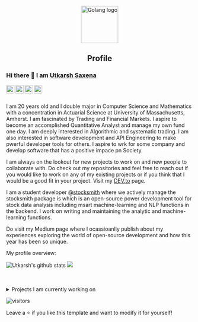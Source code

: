 <p align="center">
 <img width="100px" src="https://cdn.jsdelivr.net/npm/simple-icons@3.13.0/icons/go.svg" align="center" alt="Golang logo" />
 <h2 align="center">Profile</h2>
</p>

### Hi there 👋 I am [Utkarsh Saxena](https://github.com/UtkarshSaxenautk)

<a href="https://www.linkedin.com/in/utkarsh-saxena-5a9034201/">
  <img align="left" alt="Utkarsh's Linkedin" width="22px" src="https://cdn.jsdelivr.net/npm/simple-icons@v3/icons/linkedin.svg" />
</a>
<a href="https://www.codechef.com/users/utk_2003">
  <img align="left" alt="Utkarsh's CodeChef" width="22px" src="https://cdn.jsdelivr.net/npm/simple-icons@3.13.0/icons/codechef.svg" />
<a href="https://leetcode.com/usutk/">
  <img align="left" alt="Utkarsh's Leetcode" width="22px" src="https://cdn.jsdelivr.net/npm/simple-icons@v3/icons/leetcode.svg" />
</a>
<a href="https://medium.com/@apurvshah2604">
  <img align="left" alt="Apurv's Leetcode" width="22px" src="https://cdn.jsdelivr.net/npm/simple-icons@v3/icons/medium.svg"/>
</a>
<br />
<br />

<div>
 <p>

I am 20 years old and I double major in Computer Science and Mathematics with a concentration in Actuarial Science at University of Massachusetts, Amherst. I am fascinated by Trading and Financial Markets. I aspire to become an accomplished Quantitative Analyst and manage my own fund one day. I am deeply interested in Algorithmic and systematic trading. I am also interested in software development and API Engineering to make pwerful developer tools for others. I aspire to wrk for some company and develop software that has a positive impace pn Society.

I am always on the lookout for new projects to work on and new people to collaborate with. Do check out my repositories and feel free to reach out if you would like to work on any of my existing projects or if you think that I would be a good fit in your project. Visit my [DEV.to](https://dev.to/apurvshah007) page.

I am a student developer [@stocksmith](https://github.com/stocksmith) where we actively manage the stocksmith package is which is an open-source power development tool for stock data analysis including msart machine-learning and NLP functions in the backend. I work on writing and maintaining the analytic and machine-learning functions.

Do visit my Medium page where I ocassioanlly publish about my experiences exploring the world of open-source development and how this year has been so unique.

</h4>
</div>

<div><p>My profile overview: </p></div>

![Utkarsh's github stats](https://github-readme-stats.vercel.app/api?username=UtkarshSaxenautk&show_icons=true)
<img src="https://github-readme-stats.vercel.app/api/top-langs/?username=verma-anushka&count_private=true&hide=html,scss,,ejs&theme=dracula&line_height=10">
<br />
<br />
<br />

<details>
<summary>
  Projects I am currently working on
</summary>

<br />

[![ReadMe Card](https://github-readme-stats.vercel.app/api/pin/?username=ApurvShah007&repo=Algorithmic-Trading)](https://github.com/UtkarshSaxenautk/Chat_Room)
[![ReadMe Card](https://github-readme-stats.vercel.app/api/pin/?username=Apurvshah007&repo=portfolio-optimizer)](https://github.com/ApurvShah007/portfolio-optimizer)
[![ReadMe Card](https://github-readme-stats.vercel.app/api/pin/?username=ChiragJhawar&repo=ProjectReward)](https://github.com/ChiragJhawar/ProjectReward)
[![ReadMe Card](https://github-readme-stats.vercel.app/api/pin/?username=stocksmith&repo=ml-research)](https://github.com/stocksmith/ml-research)

<br />

![picture](https://raw.githubusercontent.com/saadeghi/saadeghi/master/dino.gif)

</details>

![visitors](https://visitor-badge.laobi.icu/badge?page_id=ApurvShh007.ApurvShah007)

Leave a ⭐️ if you like this template and want to modify it for yourself!
